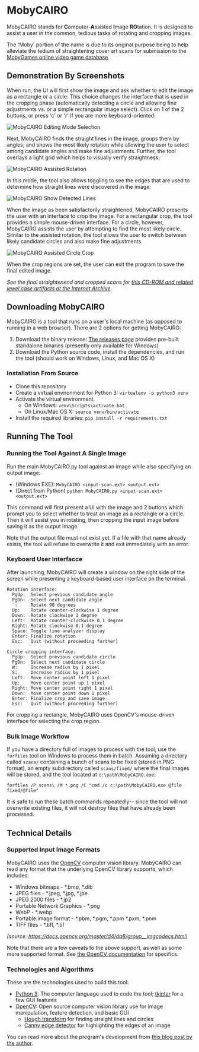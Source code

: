 # MobyCAIRO

MobyCAIRO stands for **C**omputer-**A**ssisted **I**mage **RO**tation. It is designed to assist a user in the common, tedious tasks of rotating and cropping images.

The 'Moby' portion of the name is due to its original purpose being to help alleviate the tedium of straightening cover art scans for submission to the [MobyGames online video game database](https://www.mobygames.com/).

## Demonstration By Screenshots

When run, the UI will first show the image and ask whether to edit the image as a rectangle or a circle. This choice changes the interface that is used in the cropping phase (automatically detecting a circle and allowing fine adjustments vs. or a simple rectangular image select). Click on 1 of the 2 buttons, or press 'c' or 'r' if you are more keyboard-oriented:

![MobyCAIRO Editing Mode Selection](https://multimedia.cx/pictures/MobyCAIRO/MobyCAIRO-select-editing-mode.jpg)

Next, MobyCAIRO finds the straight lines in the image, groups them by angles, and shows the most likely rotation while allowing the user to select among candidate angles and make fine adjustments. Further, the tool overlays a light grid which helps to visually verify straightness:

![MobyCAIRO Assisted Rotation](https://multimedia.cx/pictures/MobyCAIRO/MobyCAIRO-circle-rotation.jpg)

In this mode, the tool also allows toggling to see the edges that are used to determine how straight lines were discovered in the image:

![MobyCAIRO Show Detected Lines](https://multimedia.cx/pictures/MobyCAIRO/MobyCAIRO-show-lines.png)

When the image as been satisfactorily straightened, MobyCAIRO presents the user with an interface to crop the image. For a rectangular crop, the tool provides a simple mouse-driven interface. For a circle, however, MobyCAIRO assists the user by attempting to find the most likely circle. Similar to the assisted rotation, the tool allows the user to switch between likely candidate circles and also make fine adjustments.

![MobyCAIRO Assisted Circle Crop](https://multimedia.cx/pictures/MobyCAIRO/MobyCAIRO-assisted-circle-crop.jpg)

When the crop regions are set, the user can exit the program to save the final edited image.

*See the final straightenend and cropped scans for [this CD-ROM and related jewel case artifacts at the Internet Archive](https://archive.org/details/cdrom-WhiteWolfSoftwareSeries29).*

## Downloading MobyCAIRO

MobyCAIRO is a tool that runs on a user's local machine (as opposed to running in a web browser). There are 2 options for getting MobyCAIRO:

1. Download the binary release: [The releases page](https://github.com/multimediamike/MobyCAIRO/releases) provides pre-built standalone binaries (presently only available for Windows)
2. Download the Python source code, install the dependencies, and run the tool (should work on Windows, Linux, and Mac OS X)

### Installation From Source

* Clone this repository
* Create a virtual environment for Python 3: `virtualenv -p python3 venv`
* Activate the virtual environment.
  * On Windows: `venv\Scripts\activate.bat`
  * On Linux/Mac OS X: `source venv/bin/activate`
* Install the required libraries: `pip install -r requirements.txt`

## Running The Tool

### Running the Tool Against A Single Image

Run the main MobyCAIRO.py tool against an image while also specifying an output image:

* (Windows EXE): `MobyCAIRO <input-scan.ext> <output.ext>`
* (Direct from Python) `python MobyCAIRO.py <input-scan.ext> <output.ext>`

This command will first present a UI with the image and 2 buttons which prompt you to select whether to treat an image as a rectangle or a circle. Then it will assist you in rotating, then cropping the input image before saving it as the output image.

Note that the output file must not exist yet. If a file with that name already exists, the tool will refuse to overwrite it and exit immediately with an error.

### Keyboard User Interfacce

After launching, MobyCAIRO will create a window on the right side of the screen while presenting a keyboard-based user interface on the terminal.

```
Rotation interface:
  PgUp:  Select previous candidate angle
  PgDn:  Select next candidate angle
  `:     Rotate 90 degrees
  Up:    Rotate counter-clockwise 1 degree
  Down:  Rotate clockwise 1 degree
  Left:  Rotate counter-clockwise 0.1 degree
  Right: Rotate clockwise 0.1 degree
  Space: Toggle line analyzer display
  Enter: Finalize rotation
  Esc:   Quit (without proceeding further)
```

```
Circle cropping interface:
  PgUp:  Select previous candidate circle
  PgDn:  Select next candidate circle
  W:     Increase radius by 1 pixel
  S:     Decrease radius by 1 pixel
  Left:  Move center point left 1 pixel
  Up:    Move center point up 1 pixel
  Right: Move center point right 1 pixel
  Down:  Move center point down 1 pixel
  Enter: Finalize crop and save image
  Esc:   Quit (without proceeding further)
```

For cropping a rectangle, MobyCAIRO uses OpenCV's mouse-driven interface for selecting the crop region.

### Bulk Image Workflow

If you have a directory full of images to process with the tool, use the `forfiles` tool on Windows to process them in batch. Assuming a directory called `scans/` containing a bunch of scans to be fixed (stored in PNG format), an empty subdirectory called `scans/fixed/` where the final images will be stored, and the tool located at `c:\path\MobyCAIRO.exe`:

`forfiles /P scans\ /M *.png /C "cmd /c c:\path\MobyCAIRO.exe @file fixed/@file"`

It is safe to run these batch commands repeatedly-- since the tool will not overwrite existing files, it will not destroy files that have already been processed.

## Technical Details

### Supported Input Image Formats

MobyCAIRO uses the [OpenCV](https://opencv.org/) computer vision library. MobyCAIRO can read any format that the underlying OpenCV library supports, which includes:

* Windows bitmaps - \*.bmp, \*.dib
* JPEG files - \*.jpeg, \*.jpg, *.jpe 
* JPEG 2000 files - \*.jp2
* Portable Network Graphics - \*.png
* WebP - \*.webp
* Portable image format - \*.pbm, \*.pgm, \*.ppm \*.pxm, \*.pnm
* TIFF files - \*.tiff, \*.tif

*(source: https://docs.opencv.org/master/d4/da8/group__imgcodecs.html)*

Note that there are a few caveats to the above support, as well as some more supported format. See [the OpenCV documentation](https://docs.opencv.org/master/d4/da8/group__imgcodecs.html) for specifics.

### Technologies and Algorithms

These are the technologies used to build this tool:

* [Python 3](https://www.python.org/): The computer language used to code the tool; [tkinter](https://docs.python.org/3/library/tkinter.html) for a few GUI features
* [OpenCV](https://opencv.org/): Open source computer vision library use for image manipulation, feature detection, and basic GUI
  - [Hough transform](https://en.wikipedia.org/wiki/Hough_transform) for finding straight lines and circles
  - [Canny edge detector](https://en.wikipedia.org/wiki/Canny_edge_detector) for highlighting the edges of an image

You can read more about the program's development from [this blog post by the author](https://multimedia.cx/eggs/developing-mobycairo/).
